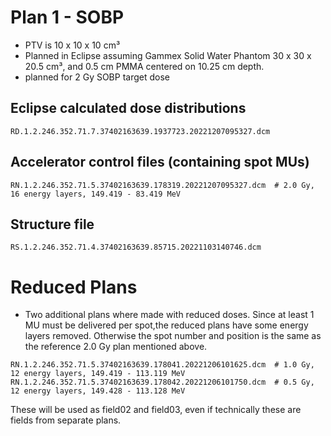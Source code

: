 # Plan 1 - SOBP
- PTV is 10 x 10 x 10 cm³
- Planned in Eclipse assuming Gammex Solid Water Phantom 30 x 30 x 20.5 cm³, and 0.5 cm PMMA centered on 10.25 cm depth.
 - planned for 2 Gy SOBP target dose

## Eclipse calculated dose distributions
```
RD.1.2.246.352.71.7.37402163639.1937723.20221207095327.dcm
```

## Accelerator control files (containing spot MUs)
```
RN.1.2.246.352.71.5.37402163639.178319.20221207095327.dcm  # 2.0 Gy, 16 energy layers, 149.419 - 83.419 MeV
```

## Structure file
```
RS.1.2.246.352.71.4.37402163639.85715.20221103140746.dcm
```


# Reduced Plans
- Two additional plans where made with reduced doses. Since at least 1 MU must be delivered per spot,the reduced plans have some energy layers removed. Otherwise the spot number and position is the same as the reference 2.0 Gy plan mentioned above.

```
RN.1.2.246.352.71.5.37402163639.178041.20221206101625.dcm  # 1.0 Gy, 12 energy layers, 149.419 - 113.119 MeV
RN.1.2.246.352.71.5.37402163639.178042.20221206101750.dcm  # 0.5 Gy, 12 energy layers, 149.428 - 113.128 MeV
```
These will be used as field02 and field03, even if technically these are fields from separate plans.